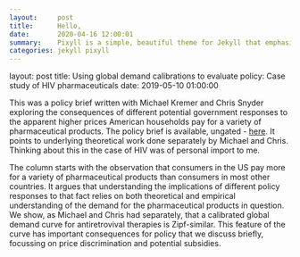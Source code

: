 ```yaml
---
layout:     post
title:      Hello,
date:       2020-04-16 12:00:01
summary:    Pixyll is a simple, beautiful theme for Jekyll that emphasizes content rather than aesthetic fluff.
categories: jekyll pixyll
---
```


layout:     post
title:      Using global demand calibrations to evaluate policy: Case study of HIV pharmaceuticals
date:       2019-05-10 01:00:00



This was a policy brief written with Michael Kremer and Chris Snyder exploring the consequences of different potential government responses to the apparent higher prices American households pay for a variety of pharmaceutical products. The policy brief is available, ungated - [here](https://voxeu.org/article/using-global-demand-calibrations-evaluate-policy). It points to underlying theoretical work done separately by Michael and Chris. Thinking about this in the case of HIV was of personal import to me.

The column starts with the observation that consumers in the US pay more for a variety of pharmaceutical products than consumers in most other countries. It argues that understanding the implications of different policy responses to that fact relies on both theoretical and empirical understanding of the demand for the pharmaceutical products in question. We show, as Michael and Chris had separately, that a calibrated global demand curve for antiretrovival therapies is Zipf-similar. This feature of the curve has important consequences for policy that we discuss briefly, focussing on price discrimination and potential subsidies.
